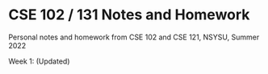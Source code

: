# CSE 102 / 131 Notes and Homework

Personal notes and homework from CSE 102 and CSE 121, NSYSU, Summer 2022

Week 1: (Updated)
